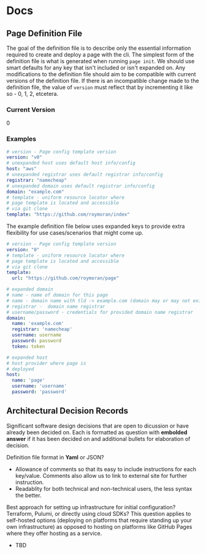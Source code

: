 # Docs

## Page Definition File
The goal of the definition file is to describe only the essential information required to create and deploy a page with the cli. The simplest form of the definition file is what is generated when running `page init`. We should use smart defaults for any key that isn't included or isn't expanded on. Any modifications to the definition file should aim to be compatible with current versions of the definition file. If there is an incompatible change made to the definition file, the value of `version` must reflect that by incrementing it like so - 0, 1, 2, etcetera.

### Current Version
0

### Examples
```yaml
# version - Page config template version
version: "v0"
# unexpanded host uses default host info/config
host: "aws"
# unexpanded registrar uses default registrar info/config
registrar: "namecheap"
# unexpanded domain uses default registrar info/config
domain: "example.com"
# template - uniform resource locator where
# page template is located and accessible
# via git clone
template: "https://github.com/roymoran/index"
```

The example definition file below uses expanded keys to provide extra flexibility for use cases/scenarios that might come up.
```yaml
# version - Page config template version
version: "0"
# template - uniform resource locator where
# page template is located and accessible
# via git clone
template:
  url: "https://github.com/roymoran/page"

# expanded domain 
# name - name of domain for this page
# name - domain name with tld -> example.com (domain may or may not exist on account)
# registrar -  domain name registrar
# username/password - credentials for provided domain name registrar
domain:
  name: 'example.com'
  registrar: 'namecheap'
  username: username
  password: password
  token: token

# expanded host
# host provider where page is
# deployed
host:
  name: 'page'
  username: 'username'
  password: 'password'

```

## Architectural Decision Records
Significant software design decisions that are open to dicussion or have already been decided on. Each is formatted as question with **embolded answer** if it has been decided on and additional bullets for elaboration of decision.

Definition file format in **Yaml** or JSON?
- Allowance of comments so that its easy to include instructions for each key/value. Comments also allow us to link to external site for further instruction.
- Readablity for both technical and non-technical users, the less syntax the better.

Best approach for setting up infrastructure for initial configuration? Terraform, Pulumi, or directly using cloud SDKs? This question applies to self-hosted options (deploying on platforms that require standing up your own infrastructure) as opposed to hosting on platforms like GitHub Pages where they offer hosting as a service.
- TBD